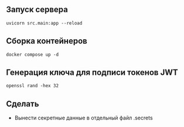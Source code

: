 ## Запуск сервера
```
uvicorn src.main:app --reload 
```

## Сборка контейнеров
```
docker compose up -d
```

## Генерация ключа для подписи токенов JWT
```
openssl rand -hex 32

```

## Сделать
- Вынести секретные данные в отдельный файл .secrets
